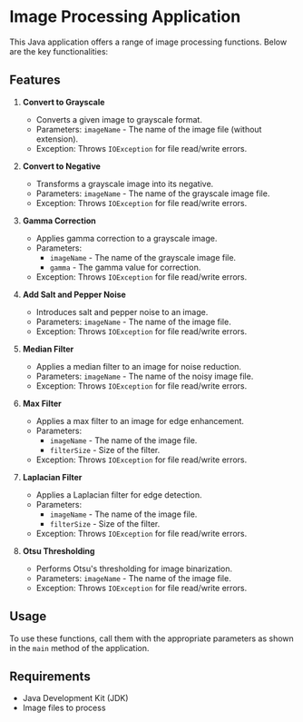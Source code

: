# Image Processing Application

This Java application offers a range of image processing functions. Below are the key functionalities:

## Features

1. **Convert to Grayscale**
   - Converts a given image to grayscale format.
   - Parameters: `imageName` - The name of the image file (without extension).
   - Exception: Throws `IOException` for file read/write errors.

2. **Convert to Negative**
   - Transforms a grayscale image into its negative.
   - Parameters: `imageName` - The name of the grayscale image file.
   - Exception: Throws `IOException` for file read/write errors.

3. **Gamma Correction**
   - Applies gamma correction to a grayscale image.
   - Parameters: 
     - `imageName` - The name of the grayscale image file.
     - `gamma` - The gamma value for correction.
   - Exception: Throws `IOException` for file read/write errors.

4. **Add Salt and Pepper Noise**
   - Introduces salt and pepper noise to an image.
   - Parameters: `imageName` - The name of the image file.
   - Exception: Throws `IOException` for file read/write errors.

5. **Median Filter**
   - Applies a median filter to an image for noise reduction.
   - Parameters: `imageName` - The name of the noisy image file.
   - Exception: Throws `IOException` for file read/write errors.

6. **Max Filter**
   - Applies a max filter to an image for edge enhancement.
   - Parameters: 
     - `imageName` - The name of the image file.
     - `filterSize` - Size of the filter.
   - Exception: Throws `IOException` for file read/write errors.

7. **Laplacian Filter**
   - Applies a Laplacian filter for edge detection.
   - Parameters: 
     - `imageName` - The name of the image file.
     - `filterSize` - Size of the filter.
   - Exception: Throws `IOException` for file read/write errors.

8. **Otsu Thresholding**
   - Performs Otsu's thresholding for image binarization.
   - Parameters: `imageName` - The name of the image file.
   - Exception: Throws `IOException` for file read/write errors.

## Usage

To use these functions, call them with the appropriate parameters as shown in the `main` method of the application.

## Requirements

- Java Development Kit (JDK)
- Image files to process
